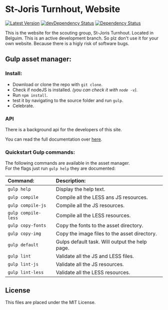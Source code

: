 St-Joris Turnhout, Website
===============================
[![Latest Version](https://img.shields.io/github/tag/Tjoosten/lumen-2.svg?style=flat&label=release)](https://github.com/tjoosten/lumen-2/tags)
[![devDependency Status](https://david-dm.org/tjoosten/sijot-1/dev-status.svg)](https://david-dm.org/tjoosten/sijot-1#info=devDependencies)
[![Dependency Status](https://david-dm.org/tjoosten/sijot-1.svg)](https://david-dm.org/tjoosten/sijot-1)

This is the website for the scouting group, St-Joris Turnhout. Located in Belguim. 
This is an active development branch. So plz don't use it for your own website. Because there is a 
higly risk of software bugs. 

## Gulp asset manager:

### Install:

- Download or clone the repo with `git clone`. 
- Check if nodeJS is installed. *(you can check it with `node -v`).*
- Run `npm install`.
- test it by navigating to the source folder and run `gulp`.
- Celebrate.

### API 

There is a background api for the developers of this site. 

You can read the full documentation over [here]().

### Quickstart Gulp commands: 

The following commands are available in the asset manager. <br>
For the flags just run `gulp help` they are documented: 

| Command:             | Description:                                    | 
| :------------------- | :---------------------------------------------- |
| `gulp help`          | Display the help text.                          | 
| `gulp compile`       | Compile all the LESS ans JS resources.          | 
| `gulp compile-js`    | Compile all the JS resources.                   | 
| `gulp compile-less`  | Compile all the LESS resources.                 | 
| `gulp copy-fonts`    | Copy the fonts to the asset directory.          | 
| `gulp copy-img`      | Copy the image files to the asset directory.    |
| `gulp default`       | Gulps default task. Will output the help page.  |
| `gulp lint`          | Validate all the JS and LESS files.             | 
| `gulp lint-js`       | Validate all the JS resources.                  |
| `gulp lint-less`     | Validate all the LESS resources.                |

## License 
This files are placed under the MIT License.